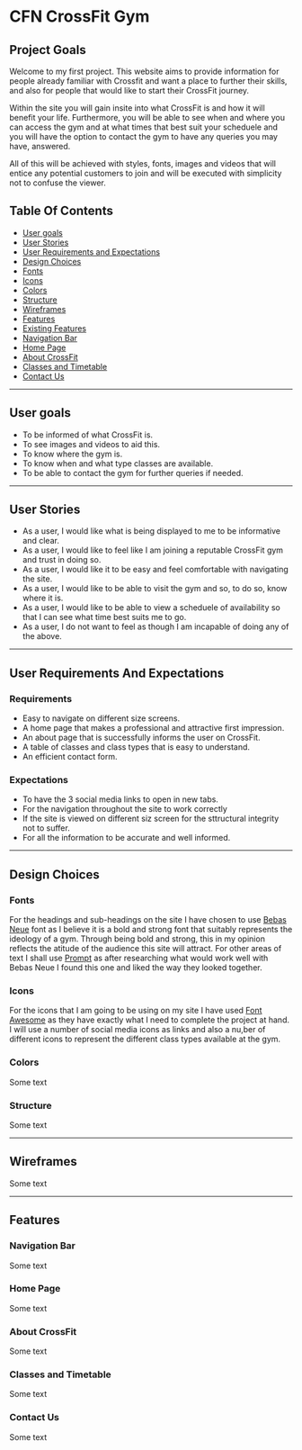 <h1>CFN CrossFit Gym</h1>
<h2>Project Goals</h2>
<p> Welcome to my first project. This website aims to provide information for people already familiar with Crossfit and want a place to further their skills, and also for people that would like to start their CrossFit journey.

Within the site you will gain insite into what CrossFit is and how it will benefit your life. Furthermore, you will be able to see when and where you can access the gym and at what times that best suit your scheduele and you will have the option to contact the gym to have any queries you may have, answered.

All of this will be achieved with styles, fonts, images and videos that will entice any potential customers to join and will be executed with simplicity not to confuse the viewer. </p>

## **Table Of Contents**
- <a href="#user-goals">User goals</a>
- <a href="#user-stories">User Stories</a>
- <a href="#user-requirements">User Requirements and Expectations</a>
- <a href="#design-choices">Design Choices</a>
- <a href="#fonts">Fonts</a>
- <a href="#icons">Icons</a>
- <a href="#colors">Colors</a>
- <a href="#struture">Structure</a>
- <a href="#wireframes">Wireframes</a>
- <a href="#features">Features</a>
- <a href="#existing-features">Existing Features</a>
- <a href="#navigation-bar">Navigation Bar</a>
- <a href="#home-page">Home Page</a>
- <a href="#about-crossFit">About CrossFit</a>
- <a href="#classes-timetable">Classes and Timetable</a>
- <a href="#contact-us">Contact Us</a>

---

<span id="user-goals"></span>

## **User goals**
- To be informed of what CrossFit is.
- To see images and videos to aid this.
- To know where the gym is.
- To know when and what type classes are available. 
- To be able to contact the gym for further queries if needed. 

---

<span id="user-stories"></span>

## **User Stories**

- As a user, I would like what is being displayed to me to be informative and clear.
- As a user, I would like to feel like I am joining a reputable CrossFit gym and trust in doing so. 
- As a user, I would like it to be easy and feel comfortable with navigating the site.
- As a user, I would like to be able to visit the gym and so, to do so, know where it is.
- As a user, I would like to be able to view a scheduele of availability so that I can see what time best suits me to go. 
- As a user, I do not want to feel as though I am incapable of doing any of the above. 

---

<span id="user-requirements"></span>

## **User Requirements And Expectations**

### Requirements 
- Easy to navigate on different size screens.
- A home page that makes a professional and attractive first impression.
- An about page that is successfully informs the user on CrossFit.
- A table of classes and class types that is easy to understand. 
- An efficient contact form.

### Expectations
- To have the 3 social media links to open in new tabs.
- For the navigation throughout the site to work correctly
- If the site is viewed on different siz screen for the sttructural integrity not to suffer. 
- For all the information to be accurate and well informed. 

---

<span id="design-choices"></span>

## **Design Choices**

 

<span id="fonts"></span>

### Fonts

For the headings and sub-headings on the site I have chosen to use [Bebas Neue](https://fonts.google.com/specimen/Bebas+Neue?preview.text=lato&preview.text_type=custom#standard-styles) font as I believe it is a bold and strong font that suitably represents the ideology of a gym. Through being bold and strong, this in my opinion reflects the atitude of the audience this site will attract. For other areas of text I shall use [Prompt](https://fonts.google.com/specimen/Prompt?preview.text=lato&preview.text_type=custom&query=pt#standard-styles) as after researching what would work well with Bebas Neue I found this one and liked the way they looked together. 

<span id="icons"></span>

### Icons

For the icons that I am going to be using on my site I have used [Font Awesome](https://fontawesome.com/) as they have exactly what I need to complete the project at hand. I will use a number of social media icons as links and also a nu,ber of different icons to represent the different class types available at the gym.  

<span id="colors"></span>

### Colors

Some text 


<span id="structure"></span>

### Structure

Some text 

---

<span id="wireframes"></span>

## **Wireframes**

Some text 

---

<span id="features"></span>

## **Features**

 


<span id="navigation-bar"></span>

### Navigation Bar

Some text

<span id="home-page"></span>

### Home Page

Some text

<span id="about-crossfit"></span>

### About CrossFit

Some text

<span id="classes-timetable"></span>

### Classes and Timetable 

Some text

<span id="contact-us"></span>

### Contact Us

Some text
